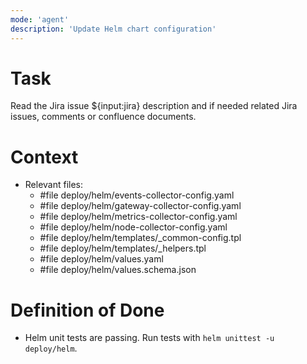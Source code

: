 ```yaml
---
mode: 'agent'
description: 'Update Helm chart configuration'
---
```


# Task
Read the Jira issue ${input:jira} description and if needed related Jira issues, comments or confluence documents.

# Context
- Relevant files: 
    - #file deploy/helm/events-collector-config.yaml
    - #file deploy/helm/gateway-collector-config.yaml
    - #file deploy/helm/metrics-collector-config.yaml
    - #file deploy/helm/node-collector-config.yaml
    - #file deploy/helm/templates/_common-config.tpl
    - #file deploy/helm/templates/_helpers.tpl
    - #file deploy/helm/values.yaml
    - #file deploy/helm/values.schema.json

# Definition of Done
- Helm unit tests are passing. Run tests with `helm unittest -u deploy/helm`.

